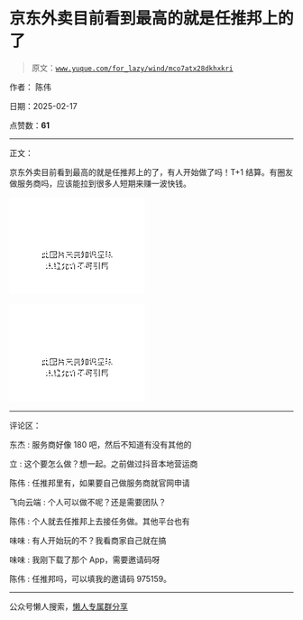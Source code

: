 # 京东外卖目前看到最高的就是任推邦上的了

> 原文：[`www.yuque.com/for_lazy/wind/mco7atx28dkhxkri`](https://www.yuque.com/for_lazy/wind/mco7atx28dkhxkri)

作者： 陈伟

日期：2025-02-17

点赞数：**61**

* * *

正文：

京东外卖目前看到最高的就是任推邦上的了，有人开始做了吗！T+1 结算。有圈友做服务商吗，应该能拉到很多人短期来赚一波快钱。

![](img/7f3c17574c77d11cc46c783fc0971bff.png "None")

![](img/ecfe34ba7fc6d29cfd9b5a6fae521689.png "None")

* * *

评论区：

东杰 : 服务商好像 180 吧，然后不知道有没有其他的

立 : 这个要怎么做？想一起。之前做过抖音本地营运商

陈伟 : 任推邦里有，如果要自己做服务商就官网申请

飞向云端 : 个人可以做不呢？还是需要团队？

陈伟 : 个人就去任推邦上去接任务做。其他平台也有

味味 : 有人开始玩的不？我看商家自己就在搞

味味 : 我刚下载了那个 App，需要邀请码呀

陈伟 : 任推邦吗，可以填我的邀请码 975159。

* * *

公众号懒人搜索，[懒人专属群分享](https://lazybook.fun/#/blog/group)